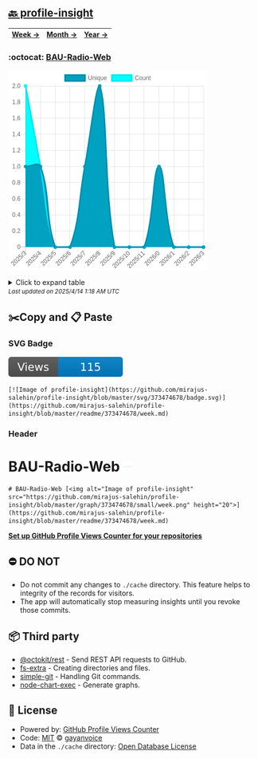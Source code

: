 ## [🔙 profile-insight](https://github.com/mirajus-salehin/profile-insight)
| [**Week →**](https://github.com/mirajus-salehin/profile-insight/blob/master/readme/373474678/week.md) | [**Month →**](https://github.com/mirajus-salehin/profile-insight/blob/master/readme/373474678/month.md) | [**Year →**](https://github.com/mirajus-salehin/profile-insight/blob/master/readme/373474678/year.md) |
| ---- | ---- | ----- |
### :octocat: [BAU-Radio-Web](https://github.com/mirajus-salehin/BAU-Radio-Web)
![Image of profile-insight](https://github.com/mirajus-salehin/profile-insight/blob/master/graph/373474678/large/year.png)

<details>
	<summary>Click to expand table</summary>
	<h2>:calendar: Year Page Views Table</h2>
<table>
	<tr>
		<th>
			Last Updated
		</th>
		<th>
			Unique
		</th>
		<th>
			Count
		</th>
	</tr>
	<tr>
		<td>
			<code>2025/4/1</code>
		</td>
		<td>
			<code>0</code>
		</td>
		<td>
			<code>0</code>
		</td>
	</tr>
	<tr>
		<td>
			<code>2025/3/1</code>
		</td>
		<td>
			<code>0</code>
		</td>
		<td>
			<code>0</code>
		</td>
	</tr>
	<tr>
		<td>
			<code>2025/2/1</code>
		</td>
		<td>
			<code>0</code>
		</td>
		<td>
			<code>0</code>
		</td>
	</tr>
	<tr>
		<td>
			<code>2025/1/1</code>
		</td>
		<td>
			<code>1</code>
		</td>
		<td>
			<code>1</code>
		</td>
	</tr>
	<tr>
		<td>
			<code>2024/12/1</code>
		</td>
		<td>
			<code>0</code>
		</td>
		<td>
			<code>0</code>
		</td>
	</tr>
	<tr>
		<td>
			<code>2024/11/1</code>
		</td>
		<td>
			<code>0</code>
		</td>
		<td>
			<code>0</code>
		</td>
	</tr>
	<tr>
		<td>
			<code>2024/10/1</code>
		</td>
		<td>
			<code>0</code>
		</td>
		<td>
			<code>0</code>
		</td>
	</tr>
	<tr>
		<td>
			<code>2024/9/1</code>
		</td>
		<td>
			<code>2</code>
		</td>
		<td>
			<code>2</code>
		</td>
	</tr>
	<tr>
		<td>
			<code>2024/8/1</code>
		</td>
		<td>
			<code>1</code>
		</td>
		<td>
			<code>1</code>
		</td>
	</tr>
	<tr>
		<td>
			<code>2024/7/1</code>
		</td>
		<td>
			<code>0</code>
		</td>
		<td>
			<code>0</code>
		</td>
	</tr>
	<tr>
		<td>
			<code>2024/6/1</code>
		</td>
		<td>
			<code>0</code>
		</td>
		<td>
			<code>0</code>
		</td>
	</tr>
	<tr>
		<td>
			<code>2024/5/1</code>
		</td>
		<td>
			<code>1</code>
		</td>
		<td>
			<code>1</code>
		</td>
	</tr>
	<tr>
		<td>
			<code>2024/4/1</code>
		</td>
		<td>
			<code>1</code>
		</td>
		<td>
			<code>2</code>
		</td>
	</tr>
</table>

</details>
<small><i>Last updated on 2025/4/14 1:18 AM UTC</i></small>

## ✂️Copy and 📋 Paste
### SVG Badge
[![Image of profile-insight](https://github.com/mirajus-salehin/profile-insight/blob/master/svg/373474678/badge.svg)](https://github.com/mirajus-salehin/profile-insight/blob/master/readme/373474678/week.md)
```readme
[![Image of profile-insight](https://github.com/mirajus-salehin/profile-insight/blob/master/svg/373474678/badge.svg)](https://github.com/mirajus-salehin/profile-insight/blob/master/readme/373474678/week.md)
```
### Header
# BAU-Radio-Web [<img alt="Image of profile-insight" src="https://github.com/mirajus-salehin/profile-insight/blob/master/graph/373474678/small/week.png" height="20">](https://github.com/mirajus-salehin/profile-insight/blob/master/readme/373474678/week.md)
```readme
# BAU-Radio-Web [<img alt="Image of profile-insight" src="https://github.com/mirajus-salehin/profile-insight/blob/master/graph/373474678/small/week.png" height="20">](https://github.com/mirajus-salehin/profile-insight/blob/master/readme/373474678/week.md)
```
[**Set up GitHub Profile Views Counter for your repositories**](https://github.com/gayanvoice/github-profile-views-counter)
## ⛔ DO NOT
- Do not commit any changes to `./cache` directory. This feature helps to integrity of the records for visitors.
- The app will automatically stop measuring insights until you revoke those commits.
## 📦 Third party

- [@octokit/rest](https://www.npmjs.com/package/@octokit/rest) - Send REST API requests to GitHub.
- [fs-extra](https://www.npmjs.com/package/fs-extra) - Creating directories and files.
- [simple-git](https://www.npmjs.com/package/simple-git) - Handling Git commands.
- [node-chart-exec](https://www.npmjs.com/package/node-chart-exec) - Generate graphs.
## 📄 License
- Powered by: [GitHub Profile Views Counter](https://github.com/gayanvoice/github-profile-views-counter)
- Code: [MIT](./LICENSE) © [gayanvoice](https://github.com/gayanvoice/github-profile-views-counter)
- Data in the `./cache` directory: [Open Database License](https://opendatacommons.org/licenses/odbl/1-0/)